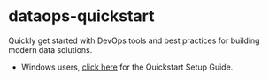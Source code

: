 # dataops-quickstart

Quickly get started with DevOps tools and best practices for building modern data solutions.

* Windows users, [click here](windows_development.md) for the Quickstart Setup Guide.
